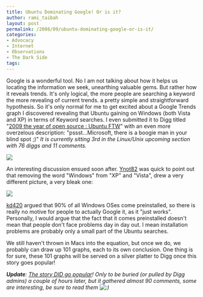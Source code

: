 ```yaml
---
title: Ubuntu Dominating Google! Or is it?
author: rami_taibah
layout: post
permalink: /2008/09/ubuntu-dominating-google-or-is-it/
categories:
- Advocacy
- Internet
- Observations
- The Dark Side
tags: 
---
```

Google is a wonderful tool. No I am not talking about how it helps us locating the information we seek, unearthing valuable gems. But rather how it reveals trends. It's only logical, the more people are searching a keyword the more revealing of current trends.  a pretty simple and straightforward hypothesis.
So it's only normal for me to get excited about a Google Trends graph I discovered revealing that Ubuntu gaining on Windows (both Vista and XP) in terms of Keyword searches. I even submitted it to Digg titled "[2009 the year of open source : Ubuntu FTW](http://digg.com/linux_unix/2009_the_year_of_open_source_Ubuntu_FTW)" with an even more overzelous description: "pssst...Microsoft, there is a boogie man in your blind spot ;)" _It is currently sitting 3rd in the Linux/Unix upcoming section with 76 diggs and 11 comments._

![](http://192.168.1.33/blog2/wp-content/uploads/2008/09/ubuntu-vista-xp.jpg)

An interesting discussion ensued soon after. [Ynot82](http://digg.com/linux_unix/2009_the_year_of_open_source_Ubuntu_FTW?t=19238125#c19238125) was quick to point out that removing the word "Windows" from "XP" and "Vista", drew a very different picture, a very bleak one:

[![](http://192.168.1.33/blog2/wp-content/uploads/2008/09/ubunt-vista-xp-2.jpg)](http://192.168.1.33/blog2/wp-content/uploads/2008/09/ubunt-vista-xp-2.jpg)

[kd420](http://digg.com/linux_unix/2009_the_year_of_open_source_Ubuntu_FTW?t=19241601#c19241601) argued that 90% of all Windows OSes come preinstalled, so there is really no motive for people to actually Google it, as it "just works".  Personally, I would argue that the fact that it comes preinstalled doesn't mean that people don't face problems day in day out. I mean installation problems are probably only a small part of the Ubuntu searches.

We still haven't thrown in Macs into the equation, but once we do, we probably can draw up 101 graphs, each to its own conclusion. One thing is for sure, these 101 graphs will be served on a silver platter to Digg once this story goes popular!

_**Update**: [The story DID go popular](http://digg.com/linux_unix/2009_the_year_of_open_source_Ubuntu_FTW)! Only to be buried (or pulled by Digg admins) a couple of hours later, but it gathered almost 90 comments, some are interesting, be sure to read them ![:)](http://192.168.1.2/blog2/wp-includes/images/smilies/icon_smile.gif)_
